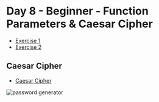 # Day 8 - Beginner - Function Parameters & Caesar Cipher

- [Exercise 1](day8_exercise1.py)
- [Exercise 2](day8_exercise2.py)


## Caesar Cipher
- [Caesar Cipher](day8_project.py)

![password generator](https://user-images.githubusercontent.com/79122389/156215724-5bbf91b7-ef2b-40db-8cce-6fbf6b0513b2.jpg)
